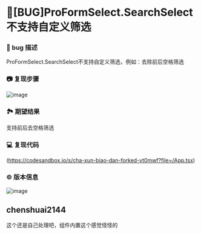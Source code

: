 # 🐛[BUG]ProFormSelect.SearchSelect不支持自定义筛选

### 🐛 bug 描述

ProFormSelect.SearchSelect不支持自定义筛选，例如：去除前后空格筛选

### 📷 复现步骤

![image](https://user-images.githubusercontent.com/31272499/210310725-05283297-ddec-4bad-ae5f-11e2d4d006a0.png)

### 🏞 期望结果

支持前后去空格筛选

### 💻 复现代码

(https://codesandbox.io/s/cha-xun-biao-dan-forked-vt0mwf?file=/App.tsx)

### © 版本信息

![image](https://user-images.githubusercontent.com/31272499/210310756-eccf22e5-404f-417e-99e9-86111c223f98.png)

## chenshuai2144

这个还是自己处理吧，组件内置这个感觉怪怪的
